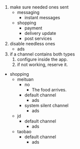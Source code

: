 1. make sure needed ones sent
	- messaging
		- instant messages
	- shopping
		- payment
		- delivery update
		- post services
2. disable needless ones
	- ads
3. if a channel contains both types
	1. configure inside the app.
	2. if not working, reserve it.
- shopping
	- meituan
		- no
			- The food arrives. 
		- default channel
			- ads
		- system silent channel
			- ads
	- jd
		- default channel
			- ads
	- taobao
		- default channel
			- ads
<!--stackedit_data:
eyJoaXN0b3J5IjpbMzc5MDY3Mjk5XX0=
-->